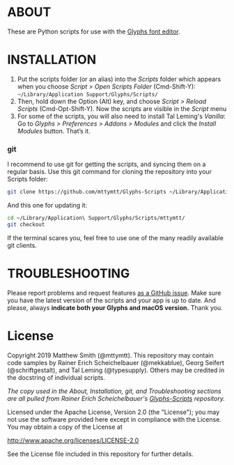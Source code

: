 # ABOUT

These are Python scripts for use with the [Glyphs font editor](http://glyphsapp.com/).

# INSTALLATION

1. Put the scripts folder (or an alias) into the *Scripts* folder which appears when you choose *Script > Open Scripts Folder* (Cmd-Shift-Y): `~/Library/Application Support/Glyphs/Scripts/`
2. Then, hold down the Option (Alt) key, and choose *Script > Reload Scripts* (Cmd-Opt-Shift-Y). Now the scripts are visible in the *Script* menu
3. For some of the scripts, you will also need to install Tal Leming's *Vanilla*: Go to *Glyphs > Preferences > Addons > Modules* and click the *Install Modules* button. That’s it.

### git

I recommend to use git for getting the scripts, and syncing them on a regular basis. Use this git command for cloning the repository into your Scripts folder:

```bash
git clone https://github.com/mttymtt/Glyphs-Scripts ~/Library/Application\ Support/Glyphs/Scripts/mttymtt/
```

And this one for updating it:

```bash
cd ~/Library/Application\ Support/Glyphs/Scripts/mttymtt/
git checkout
```

If the terminal scares you, feel free to use one of the many readily available git clients.

# TROUBLESHOOTING

Please report problems and request features [as a GitHub issue](/issues). Make sure you have the latest version of the scripts and your app is up to date. And please, always **indicate both your Glyphs and macOS version.** Thank you.


# License

Copyright 2019 Matthew Smith (@mttymtt). This repository may contain code samples by Rainer Erich Scheichelbauer (@mekkablue), Georg Seifert (@schriftgestalt), and Tal Leming (@typesupply). Others may be credited in the docstring of individual scripts.

*The copy used in the About, Installation, git, and Troubleshooting sections are all pulled from Rainer Erich Scheichelbauer's [Glyphs-Scripts](https://github.com/mekkablue/Glyphs-Scripts) repository.*

Licensed under the Apache License, Version 2.0 (the "License");
you may not use the software provided here except in compliance with the License.
You may obtain a copy of the License at

http://www.apache.org/licenses/LICENSE-2.0

See the License file included in this repository for further details.

